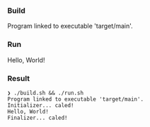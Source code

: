 ### Build

Program linked to executable 'target/main'.

### Run

Hello, World!

### Result

```
❯ ./build.sh && ./run.sh
Program linked to executable 'target/main'.
Initializer... caled!
Hello, World!
Finalizer... caled!
```